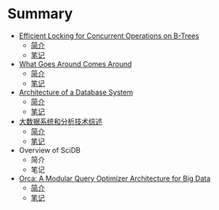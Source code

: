 # Summary

* [Efficient Locking for Concurrent Operations on B-Trees](Efficient_Locking_for_Concurrent_Operations_on_B-Trees/intro.md)
  * [简介](Efficient_Locking_for_Concurrent_Operations_on_B-Trees/README.md)
  * [笔记](Efficient_Locking_for_Concurrent_Operations_on_B-Trees/note.md)
* [What Goes Around Comes Around](What_Goes_Around_Comes_Around/intro.md)
  * [简介](What_Goes_Around_Comes_Around/README.md)
  * [笔记](What_Goes_Around_Comes_Around/note.md)
* [Architecture of a Database System](Architecture_of_a_Database_System/intro.md)
  * [简介](Architecture_of_a_Database_System/README.md)
  * [笔记](Architecture_of_a_Database_System/note.md)
* [大数据系统和分析技术综述](大数据系统和分析技术综述/intro.md)
  * [简介](大数据系统和分析技术综述/README.md)
  * [笔记](大数据系统和分析技术综述/note.md)
* Overview of SciDB
  *  简介
  *  笔记
* [Orca: A Modular Query Optimizer Architecture for Big Data](Orca_A_Modular_Query_Optimizer_Architecture_for_Big_Data/README.md)
  * [简介](Orca_A_Modular_Query_Optimizer_Architecture_for_Big_Data/intro.md)
  * [笔记](Orca_A_Modular_Query_Optimizer_Architecture_for_Big_Data/notes.md)